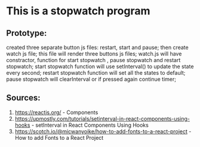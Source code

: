 # This is a stopwatch program 
## Prototype:
created three separate button js files: restart, start and pause;
then create watch js file; this file will render three buttons js files;
watch.js will have constractor, function for start stopwatch , pause stopwatch and restart stopwatch;
start stopwatch function will use setInterval() to update the state every second;
restart stopwatch function will set all the states to default;
pause stopwatch will clearInterval or if pressed again continue timer;

## Sources:

1. https://reactjs.org/  - Components
2. https://upmostly.com/tutorials/setinterval-in-react-components-using-hooks - setInterval in React Components Using Hooks
3. https://scotch.io/@micwanyoike/how-to-add-fonts-to-a-react-project - How to add Fonts to a React Project